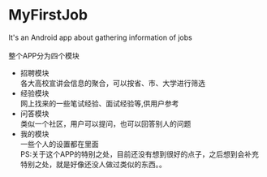 # MyFirstJob
It's an Android app about gathering information of jobs
<br><br>整个APP分为四个模块
* 招聘模块<br>
    各大高校宣讲会信息的聚合，可以按省、市、大学进行筛选<br>
* 经验模块<br>
   网上找来的一些笔试经验、面试经验等,供用户参考<br>
* 问答模块<br>
    类似一个社区，用户可以提问，也可以回答别人的问题<br>
* 我的模块<br>
    一些个人的设置都在里面<br>
PS:关于这个APP的特别之处，目前还没有想到很好的点子，之后想到会补充<br>
特别之处，就是好像还没人做过类似的东西。。
